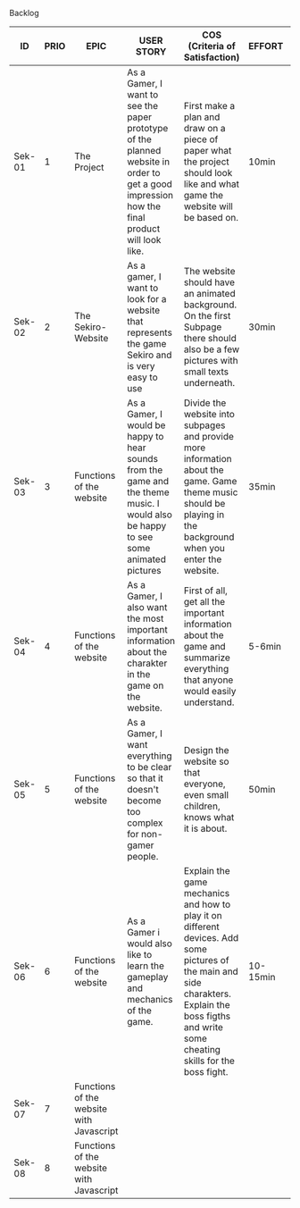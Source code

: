 Backlog

| ID  | PRIO | EPIC        | USER STORY                                 | COS (Criteria of Satisfaction)  | EFFORT | Story-Points |
| --- | ---- | ----------- | ------------------------------------------ | ------------------------------- | ------ | ------------ |
| Sek-01 | 1 | The Project | As a Gamer, I want to see the paper prototype of the planned website in order to get a good impression how the final product will look like. | First make a plan and draw on a piece of paper what the project should look like and what game the website will be based on. | 10min | 2 |
| Sek-02 | 2 | The Sekiro-Website | As a gamer, I want to look for a website that represents the game Sekiro and is very easy to use | The website should have an animated background. On the first Subpage there should also be a few pictures with small texts underneath.| 30min | 4 |
| Sek-03 | 3 | Functions of the website | As a Gamer, I would be happy to hear sounds from the game and the theme music. I would also be happy to see some animated pictures | Divide the website into subpages and provide more information about the game. Game theme music should be playing in the background when you enter the website. | 35min | 4 |
| Sek-04 | 4 | Functions of the website | As a Gamer, I also want the most important information about the charakter in the game on the website. | First of all, get all the important information about the game and summarize everything that anyone would easily understand. | 5-6min |  |
| Sek-05 | 5 |  Functions of the website | As a Gamer, I want everything to be clear so that it doesn't become too complex for non-gamer people. | Design the website so that everyone, even small children, knows what it is about. | 50min |  |
| Sek-06 | 6 | Functions of the website | As a Gamer i would also like to learn the gameplay and mechanics of the game. | Explain the game mechanics and how to play it on different devices. Add some pictures of the main and side charakters. Explain the boss figths and write some cheating skills for the boss fight. | 10-15min |  |
| Sek-07 | 7 | Functions of the website with Javascript |  |  |  |  |
| Sek-08 | 8 | Functions of the website with Javascript |  |  |  |  |
